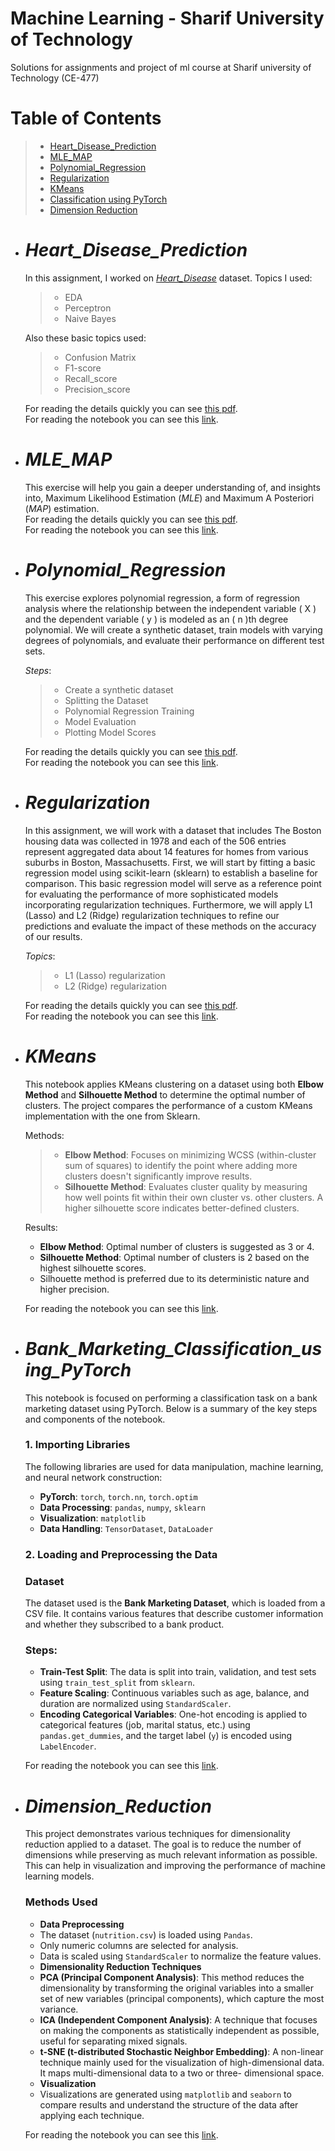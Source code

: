 # Machine Learning - Sharif University of Technology
Solutions for assignments and project of ml course at Sharif university of Technology (CE-477)

# Table of Contents
> - [Heart_Disease_Prediction](#Heart_Disease_Prediction)
> - [MLE_MAP](#MLE_MAP)
> - [Polynomial_Regression](#Polynomial_Regression)
> - [Regularization](#Regularization)
> - [KMeans](#KMeans)
> - [Classification using PyTorch](#Bank_Marketing_Classification_using_PyTorch)
> - [Dimension Reduction](#Dimension_Reduction)

   
* # ***Heart_Disease_Prediction***
    In this assignment, I worked on [*Heart_Disease*](https://www.kaggle.com/johnsmith88/heart-disease-dataset) dataset.
    Topics I used:
    > * EDA
    > * Perceptron
    > * Naive Bayes
    
    Also these basic topics used:
    > * Confusion Matrix
    > * F1-score
    > * Recall_score
    > * Precision_score

    For reading the details quickly you can see [this pdf](https://github.com/Amirreza81/Machine-Learning/blob/main/Heart-Disease-Prediction/Heart_Disease_Prediction.pdf).<br _>
    For reading the notebook you can see this [link](https://github.com/Amirreza81/Machine-Learning/blob/main/Heart-Disease-Prediction/Heart_Disease_Prediction.ipynb).
    <br _>

* # ***MLE_MAP***
    This exercise will help you gain a deeper understanding of, and insights into, Maximum Likelihood Estimation (*MLE*) and Maximum A Posteriori (*MAP*) estimation.
    <br _> For reading the details quickly you can see [this pdf](https://github.com/Amirreza81/Machine-Learning/blob/main/MLE-MAP/MLE_MAP.pdf).<br _>
    For reading the notebook you can see this [link](https://github.com/Amirreza81/Machine-Learning/blob/main/MLE-MAP/MLE_MAP.ipynb).


* # ***Polynomial_Regression***
  This exercise explores polynomial regression, a form of regression analysis where the relationship
  between the independent variable ( X ) and the dependent variable ( y ) is modeled as an ( n )th
  degree polynomial. We will create a synthetic dataset, train models with varying degrees of
  polynomials, and evaluate their performance on different test sets.<br _>
  
  *Steps*:
  > * Create a synthetic dataset
  > * Splitting the Dataset
  > * Polynomial Regression Training
  > * Model Evaluation
  > * Plotting Model Scores

  For reading the details quickly you can see [this pdf](https://github.com/Amirreza81/Machine-Learning/blob/main/Polynomial-Regression/Polynomial_Regression.pdf).<br _>
  For reading the notebook you can see this [link](https://github.com/Amirreza81/Machine-Learning/blob/main/Polynomial-Regression/Polynomial_Regression.ipynb).
  <br _>

* # ***Regularization***
    In this assignment, we will work with a dataset that includes The Boston housing data was collected in 1978 and each of the 506 entries
    represent aggregated data about 14 features for homes from various suburbs in Boston, Massachusetts. First, we will start by fitting a
    basic regression model using scikit-learn (sklearn) to establish a baseline for comparison. This basic regression model will serve as a reference
    point for evaluating the performance of more sophisticated models incorporating regularization techniques.
    Furthermore, we will apply L1 (Lasso) and L2 (Ridge) regularization techniques to refine our predictions and evaluate the impact of these
    methods on the accuracy of our results. <br _>

    *Topics*:
    > * L1 (Lasso) regularization
    > * L2 (Ridge) regularization

    For reading the details quickly you can see [this pdf](https://github.com/Amirreza81/Machine-Learning/blob/main/Regularization/Regularization.pdf).<br _>
    For reading the notebook you can see this [link](https://github.com/Amirreza81/Machine-Learning/blob/main/Regularization/Regularization.ipynb).
    <br _>

* # ***KMeans***

    This notebook applies KMeans clustering on a dataset using both **Elbow Method** and **Silhouette Method** to determine the optimal number of clusters. The project compares the performance of a custom KMeans implementation with the one from Sklearn.

    Methods:
    > * **Elbow Method**: Focuses on minimizing WCSS (within-cluster sum of squares) to identify the point where adding more clusters doesn't significantly improve results.
    > * **Silhouette Method**: Evaluates cluster quality by measuring how well points fit within their own cluster vs. other clusters. A higher silhouette score indicates better-defined clusters.

    Results:
    - **Elbow Method**: Optimal number of clusters is suggested as 3 or 4.
    - **Silhouette Method**: Optimal number of clusters is 2 based on the highest silhouette scores.
    - Silhouette method is preferred due to its deterministic nature and higher precision.

    For reading the notebook you can see this [link](https://github.com/Amirreza81/Machine-Learning/blob/main/KMeans/kmeans.ipynb).

* # ***Bank_Marketing_Classification_using_PyTorch***

    This notebook is focused on performing a classification task on a bank marketing dataset using PyTorch. Below is a summary of the key steps and components of the notebook.

    ### 1. Importing Libraries
    The following libraries are used for data manipulation, machine learning, and neural network construction:
    - **PyTorch**: `torch`, `torch.nn`, `torch.optim`
    - **Data Processing**: `pandas`, `numpy`, `sklearn`
    - **Visualization**: `matplotlib`
    - **Data Handling**: `TensorDataset`, `DataLoader`

    ### 2. Loading and Preprocessing the Data
    ### Dataset
    The dataset used is the **Bank Marketing Dataset**, which is loaded from a CSV file. It contains various features that describe customer information and whether they subscribed to a bank product.

    ### Steps:
    - **Train-Test Split**: The data is split into train, validation, and test sets using `train_test_split` from `sklearn`.
    - **Feature Scaling**: Continuous variables such as age, balance, and duration are normalized using `StandardScaler`.
    - **Encoding Categorical Variables**: One-hot encoding is applied to categorical features (job, marital status, etc.) using `pandas.get_dummies`, and the target label (`y`) is encoded using `LabelEncoder`.

    For reading the notebook you can see this [link](https://github.com/Amirreza81/Machine-Learning/blob/main/Classification%20using%20PyTorch/ML_HW4_Answer.ipynb).


* # ***Dimension_Reduction***

    This project demonstrates various techniques for dimensionality reduction applied to a dataset. The goal is to reduce the number of dimensions while preserving as much relevant information as possible. This can help in visualization and improving the performance of machine learning models.

    ### Methods Used

    * **Data Preprocessing**
    - The dataset (`nutrition.csv`) is loaded using `Pandas`.
    - Only numeric columns are selected for analysis.
    - Data is scaled using `StandardScaler` to normalize the feature values.

    * **Dimensionality Reduction Techniques**
    - **PCA (Principal Component Analysis)**: This method reduces the dimensionality by transforming the original variables into a smaller set of new variables (principal components), which capture the       most variance.
    - **ICA (Independent Component Analysis)**: A technique that focuses on making the components as statistically independent as possible, useful for separating mixed signals.
    - **t-SNE (t-distributed Stochastic Neighbor Embedding)**: A non-linear technique mainly used for the visualization of high-dimensional data. It maps multi-dimensional data to a two or three-              dimensional space.

    * **Visualization**
    - Visualizations are generated using `matplotlib` and `seaborn` to compare results and understand the structure of the data after applying each technique.

    For reading the notebook you can see this [link](https://github.com/Amirreza81/Machine-Learning/blob/main/Dimension-Reduction/dimension_reduction.ipynb).
